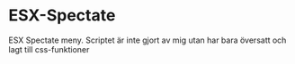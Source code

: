 # ESX-Spectate
ESX Spectate meny. Scriptet är inte gjort av mig utan har bara översatt och lagt till css-funktioner
